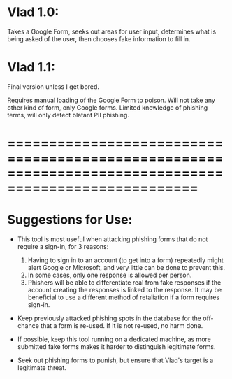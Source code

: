 Vlad 1.0:
=============================
Takes a Google Form, seeks out areas for user input, determines what is being 
asked of the user, then chooses fake information to fill in. 

Vlad 1.1:
=============================
Final version unless I get bored. 

Requires manual loading of the Google Form to poison. Will not take any other 
kind of form, only Google forms. Limited knowledge of phishing terms, will only 
detect blatant PII phishing.

=====================================================================================================
=====================================================================================================

Suggestions for Use:
=============================
* This tool is most useful when attacking phishing forms that do not require a sign-in, for 3 reasons:
    1) Having to sign in to an account (to get into a form) repeatedly might alert Google or Microsoft, and 
       very little can be done to prevent this.
    2) In some cases, only one response is allowed per person. 
    3) Phishers will be able to differentiate real from fake responses if the account creating the responses is linked to the response. 
   It may be beneficial to use a different method of retaliation if a form requires sign-in.

* Keep previously attacked phishing spots in the database for the off-chance that a form is re-used. If it is not re-used, no harm done. 

* If possible, keep this tool running on a dedicated machine, as more submitted fake forms makes it harder to distinguish legitimate forms. 

* Seek out phishing forms to punish, but ensure that Vlad's target is a legitimate threat. 